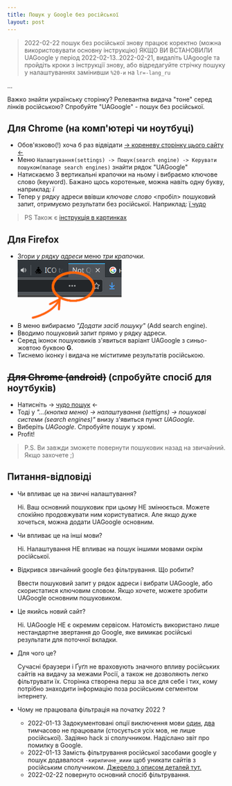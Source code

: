```yaml
---
title: Пошук у Google без російської
layout: post
---
```


> 2022-02-22 пошук без російської знову працює коректно (можна використовувати основну інструкцію)
> ЯКЩО ВИ ВСТАНОВИЛИ UAGoogle у період 2022-02-13..2022-02-21, видаліть UAgoogle та пройдіть кроки з інструкції знову, або відредагуйте стрічку пошуку у налаштуваннях замінивши `%20-и` на `lr=-lang_ru` 

...

Важко знайти українську сторінку? Релевантна видача "тоне" серед лінків російською? Спробуйте "UAGoogle" - пошук без російської.


## Для Chrome (на комп'ютері чи ноутбуці)
* Обов'язково(!) хоча б раз відвідати [-> кореневу сторінку цього сайту <-](/)
* Меню `Налаштування(settings) -> Пошук(search engine) -> Керувати пошуком(manage search engines)` знайти рядок "UAGoogle"
* Натискаємо 3 вертикальні крапочки на ньому і вибраємо ключове слово (keyword). Бажано щось коротеньке, можна навіть одну букву, наприклад: *ї*
* Тепер у рядку адреси ввівши *ключове слово* <пробіл> пошуковий запит, отримуємо результати без російської. Наприклад: [ї чудо](https://www.google.com.ua/search?q=чудо&lr=-lang_ru)

> PS Також є [інструкція в картинках](/assets/uagoogle-chromium.png)


## Для Firefox
* Згори *у рядку адреси* меню *три крапочки*.
![Меню firefox](/assets/address-menu.png)
* В меню вибираємо *"Додати засіб пошуку"* (Add search engine).
* Вводимо пошуковий запит прямо у рядку адреси.
* Серед іконок пошуковиків з'явиться варіант UAGoogle з синьо-жовтою буквою **G**.
* Тиснемо іконку і видача не міститиме результатів російською.


## ~~Для Chrome (android)~~ (спробуйте спосіб для ноутбуків)
* Натисніть -> [чудо пошук](https://www.google.com.ua/search?q=чудо&lr=-lang_ru) <-
* Тоді у _"...(кнопка меню) -> налаштування (settigns) -> пошукові системи (search engines)"_ внизу з'явиться пункт _UAGoogle_.
* Виберіть _UAGoogle_. Спробуйте пошук у хромі.
* Profit!
> P.S. Ви завжди зможете повернути пошуковик назад на звичайний. Якщо захочете ;)


## Питання-відповіді
* Чи впливає це на звичні налаштування?

  Ні. Ваш основний пошуковик при цьому НЕ змінюється. Можете спокійно продовжувати ним користуватися. Але якщо дуже хочеться, можна додати UAGoogle основним.

* Чи впливає це на інші мови?

  Ні. Налаштування НЕ впливає на пошук іншими мовами окрім російської.

* Відкрився звичайний google без фільтрування. Що робити?

  Ввести пошуковий запит у рядок адреси і вибрати UAGoogle, або скористатися ключовим словом. Якщо хочете, можете зробити UAGoogle основним пошуковиком.

* Це якийсь новий сайт?
  
  Ні. UAGoogle НЕ є окремим сервісом.
  Натомість використано лише нестандартне звертання до Google, яке вимикає російські результати для поточної вкладки.

* Для чого це?
  
  Сучасні браузери і Ґуґл не враховують значного впливу російських сайтів на видачу за межами Росії, а також не дозволяють легко фільтрувати їх. Сторінка створена перш за все для себе і тих, кому потрібно знаходити інформацію поза російським сегментом інтернету.

* Чому не працювала фільтрація на початку 2022 ?

  - 2022-01-13 Задокументовані опції виключення мови [один](https://developers.google.com/custom-search/docs/xml_results_appendices#booleannotqt), [два](https://developers.google.com/custom-search/docs/xml_results_appendices#languageCollections) тимчасово не працювали (стосується усіх мов, не лише російської). Задіяно hack зі сполучником. Надіслано звіт про помилку в Google.
  - 2022-01-13 Замість фільтрування російської засобами google у пошук додавалося `-кириличне_ииии` щоб уникати сайтів з російським сполучником. [Джерело з описом деталей тут.](https://twitter.com/AsdAsd31174522/status/1450586782081376258)
  - 2022-02-22 повернуто основний спосіб фільтрування.
